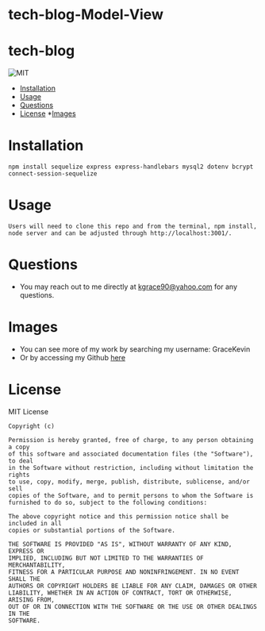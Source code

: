 # tech-blog-Model-View

# tech-blog
  ![MIT](https://img.shields.io/badge/License-MIT-blue)
  * [Installation](#installation)
  * [Usage](#usage)
  * [Questions](#questions)
  * [License](#license)
  *[Images](#images)
  
  # Installation
    npm install sequelize express express-handlebars mysql2 dotenv bcrypt connect-session-sequelize
  # Usage
    Users will need to clone this repo and from the terminal, npm install, node server and can be adjusted through http://localhost:3001/. 
  # Questions
  *  You may  reach out to me directly at kgrace90@yahoo.com for any questions.
  # Images
  

  
  * You can see more of my work by searching my username: GraceKevin
  * Or by accessing my Github [here](https://github.com/GraceKevin)

  # License

   
  MIT License

    Copyright (c) 
    
    Permission is hereby granted, free of charge, to any person obtaining a copy
    of this software and associated documentation files (the "Software"), to deal
    in the Software without restriction, including without limitation the rights
    to use, copy, modify, merge, publish, distribute, sublicense, and/or sell
    copies of the Software, and to permit persons to whom the Software is
    furnished to do so, subject to the following conditions:
    
    The above copyright notice and this permission notice shall be included in all
    copies or substantial portions of the Software.
    
    THE SOFTWARE IS PROVIDED "AS IS", WITHOUT WARRANTY OF ANY KIND, EXPRESS OR
    IMPLIED, INCLUDING BUT NOT LIMITED TO THE WARRANTIES OF MERCHANTABILITY,
    FITNESS FOR A PARTICULAR PURPOSE AND NONINFRINGEMENT. IN NO EVENT SHALL THE
    AUTHORS OR COPYRIGHT HOLDERS BE LIABLE FOR ANY CLAIM, DAMAGES OR OTHER
    LIABILITY, WHETHER IN AN ACTION OF CONTRACT, TORT OR OTHERWISE, ARISING FROM,
    OUT OF OR IN CONNECTION WITH THE SOFTWARE OR THE USE OR OTHER DEALINGS IN THE
    SOFTWARE.

